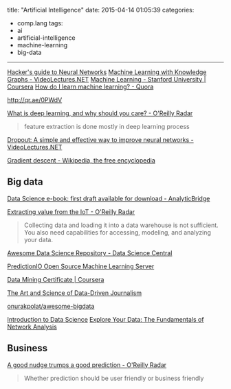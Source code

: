 title: "Artificial Intelligence"
date: 2015-04-14 01:05:39
categories:
- comp.lang
tags:
- ai
- artificial-intelligence
- machine-learning
- big-data
---

[Hacker's guide to Neural Networks](http://karpathy.github.io/neuralnets/)
[Machine Learning with Knowledge Graphs - VideoLectures.NET](http://videolectures.net/eswc2014_tresp_machine_learning/)
[Machine Learning - Stanford University | Coursera](https://www.coursera.org/learn/machine-learning)
[How do I learn machine learning? - Quora](http://www.quora.com/How-do-I-learn-machine-learning-1)

http://qr.ae/0PWdV

[What is deep learning, and why should you care? - O'Reilly Radar](http://radar.oreilly.com/2014/07/what-is-deep-learning-and-why-should-you-care.html)
> feature extraction is done mostly in deep learning process

[Dropout: A simple and effective way to improve neural networks - VideoLectures.NET](http://videolectures.net/nips2012_hinton_networks/)

[Gradient descent - Wikipedia, the free encyclopedia](http://en.wikipedia.org/wiki/Gradient_descent)

## Big data

[Data Science e-book: first draft available for download - AnalyticBridge](http://www.analyticbridge.com/group/data-science/forum/topics/data-science-e-book-first-draft-available-for-download)

[Extracting value from the IoT - O'Reilly Radar](http://radar.oreilly.com/2014/06/extracting-value-from-the-iot.html)
> Collecting data and loading it into a data warehouse is not sufficient. You also need capabilities for accessing, modeling, and analyzing your data.

[Awesome Data Science Repository - Data Science Central](http://www.datasciencecentral.com/group/research/forum/topics/awesome-data-science-repository)

[PredictionIO Open Source Machine Learning Server](https://prediction.io/)

[Data Mining Certificate | Coursera](https://www.coursera.org/specialization/datamining/20)

[The Art and Science of Data-Driven Journalism](http://towcenter.gitbooks.io/the-art-and-science-of-data-driven-journalism/content/)

[onurakpolat/awesome-bigdata](https://github.com/onurakpolat/awesome-bigdata)

[Introduction to Data Science](http://www.infoq.com/presentations/introduction-data-science)
[Explore Your Data: The Fundamentals of Network Analysis](http://www.infoq.com/presentations/network-analysis)

## Business

[A good nudge trumps a good prediction - O'Reilly Radar](http://radar.oreilly.com/2014/07/a-good-nudge-trumps-a-good-prediction.html)
> Whether prediction should be user friendly or business friendly

